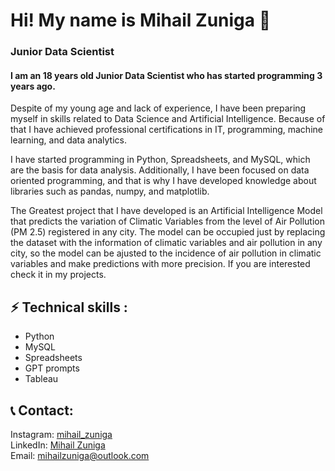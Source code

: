 # Hi! My name is Mihail Zuniga 👋
### Junior Data Scientist

#### I am an 18 years old Junior Data Scientist who has started programming 3 years ago. 

Despite of my young age and lack of experience, I have been preparing myself in skills related to Data Science and Artificial Intelligence. Because of that I have achieved professional certifications in IT, programming, machine learning, and data analytics.

I have started programming in Python, Spreadsheets, and MySQL, which are the basis for data analysis. Additionally, I have been focused on data oriented programming, and that is why I have developed knowledge about libraries such as pandas, numpy, and matplotlib.

The Greatest project that I have developed is an Artificial Intelligence Model that predicts the variation of Climatic Variables from the level of Air Pollution (PM 2.5) registered in any city. The model can be occupied just by replacing the dataset with the information of climatic variables and air pollution in any city, so the model can be ajusted to the incidence of air pollution in climatic variables and make predictions with more precision. If you are interested check it in my projects.



## ⚡ Technical skills :

- Python
- MySQL
- Spreadsheets
- GPT prompts
- Tableau

## 📞 Contact:
Instagram: 
<a href="https://instagram.com/mihail_zuniga/" title="mihail_zuniga">mihail_zuniga</a>
</br>
LinkedIn: 
<a href="https://linkedin.com/in/mihail-zuniga-81ab4a269" title="Mihail Zuniga">Mihail Zuniga</a>
</br>
Email: 
<a href="mailto:mihailzuniga@outlook.com" title="mihailzuniga@outlook.com">mihailzuniga@outlook.com</a>
<!--
**Mihail-Zuniga/Mihail-Zuniga** is a ✨ _special_ ✨ repository because its `README.md` (this file) appears on your GitHub profile.
